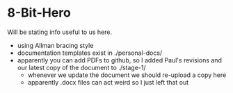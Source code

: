 # 8-Bit-Hero
Will be stating info useful to us here.

- using Allman bracing style
- documentation templates exist in ./personal-docs/
- apparently you can add PDFs to github, so I added Paul's revisions and our latest copy of the document to ./stage-1/
	- whenever we update the document we should re-upload a copy here
	- apparently .docx files can act weird so I just left that out
